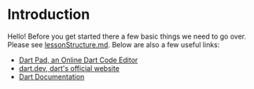 # Introduction

Hello! Before you get started there a few basic things we need to go over. Please see [lessonStructure.md](../../../lessonStructure.md). Below are also a few useful links:

- [Dart Pad, an Online Dart Code Editor](https://dartpad.dev/)
- [dart.dev, dart's official website](https://dart.dev/)
- [Dart Documentation](https://dart.dev/guides)
